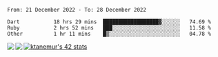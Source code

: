 <!--START_SECTION:waka-->

```text
From: 21 December 2022 - To: 28 December 2022

Dart           18 hrs 29 mins  ██████████████████▓░░░░░░   74.69 %
Ruby           2 hrs 52 mins   ███░░░░░░░░░░░░░░░░░░░░░░   11.58 %
Other          1 hr 11 mins    █▒░░░░░░░░░░░░░░░░░░░░░░░   04.78 %
```

<!--END_SECTION:waka-->
<a href="https://github.com/anuraghazra/github-readme-stats">
  <img align="left" src="https://github-readme-stats.vercel.app/api?username=Tanesan&count_private=true&show_icons=true" />
<img align="left" src="https://github-readme-stats.vercel.app/api/top-langs/?username=Tanesan" />
</a>

[![ktanemur's 42 stats](https://badge42.vercel.app/api/v2/cl1wslf6s002109l771rng2w8/stats?cursusId=21&coalitionId=62)](https://github.com/JaeSeoKim/badge42)
